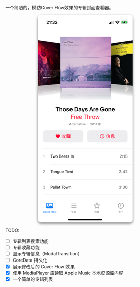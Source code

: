 一个简陋的，模仿Cover Flow效果的专辑封面查看器。

<p align="center">
  <img src="./Images/thumbnail.PNG" alt="预览图" style="box-shadow: 0 4px 8px rgba(0, 0, 0, 0.5); width: 300px; border-radius: 10px;" />
</p>

TODO:

- [ ] 专辑列表搜索功能
- [ ] 专辑收藏功能
- [ ] 显示专辑信息（ModalTransition）
- [ ] CoreData 持久化
- [x] 展示修改后的 Cover Flow 效果
- [x] 使用 MediaPlayer 库读取 Apple Music 本地资源库内容
- [x] 一个简单的专辑列表

